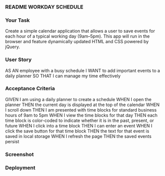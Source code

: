 ### README WORKDAY SCHEDULE

### Your Task

Create a simple calendar application that allows a user to save events for each hour of a typical working day (9am–5pm). This app will run in the browser and feature dynamically updated HTML and CSS powered by jQuery.

### User Story

AS AN employee with a busy schedule
I WANT to add important events to a daily planner
SO THAT I can manage my time effectively

### Acceptance Criteria 

GIVEN I am using a daily planner to create a schedule
WHEN I open the planner
THEN the current day is displayed at the top of the calendar
WHEN I scroll down
THEN I am presented with time blocks for standard business hours of 9am to 5pm
WHEN I view the time blocks for that day
THEN each time block is color-coded to indicate whether it is in the past, present, or future
WHEN I click into a time block
THEN I can enter an event
WHEN I click the save button for that time block
THEN the text for that event is saved in local storage
WHEN I refresh the page
THEN the saved events persist

### Screenshot

### Deployment